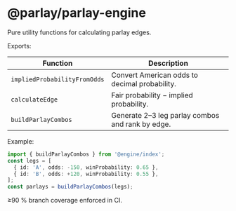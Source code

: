 # @parlay/parlay-engine

Pure utility functions for calculating parlay edges.

Exports:

| Function | Description |
| -------- | ----------- |
| `impliedProbabilityFromOdds` | Convert American odds to decimal probability. |
| `calculateEdge` | Fair probability − implied probability. |
| `buildParlayCombos` | Generate 2–3 leg parlay combos and rank by edge. |

Example:

```ts
import { buildParlayCombos } from '@engine/index';
const legs = [
  { id: 'A', odds: -150, winProbability: 0.65 },
  { id: 'B', odds: +120, winProbability: 0.55 },
];
const parlays = buildParlayCombos(legs);
```

≥90 % branch coverage enforced in CI.